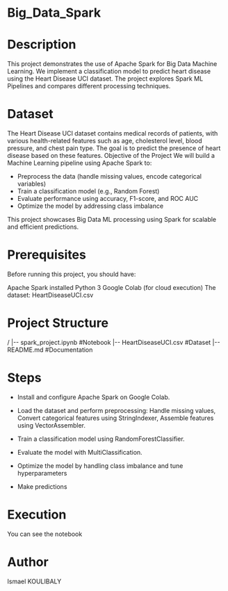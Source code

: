 # Big_Data_Spark

# Description 
This project demonstrates the use of Apache Spark for Big Data Machine Learning. We implement a classification model to predict heart disease using the Heart Disease UCI dataset. The project explores Spark ML Pipelines and compares different processing techniques.

# Dataset
The Heart Disease UCI dataset contains medical records of patients, with various health-related features such as age, cholesterol level, blood pressure, and chest pain type. The goal is to predict the presence of heart disease based on these features.
Objective of the Project
We will build a Machine Learning pipeline using Apache Spark to:
- Preprocess the data (handle missing values, encode categorical variables)
- Train a classification model (e.g., Random Forest)
- Evaluate performance using accuracy, F1-score, and ROC AUC
- Optimize the model by addressing class imbalance

This project showcases Big Data ML processing using Spark for scalable and efficient predictions. 

# Prerequisites
Before running this project,  you should have:

Apache Spark installed
Python 3
Google Colab (for cloud execution)
The dataset: HeartDiseaseUCI.csv

# Project Structure
/
|-- spark_project.ipynb  #Notebook
|-- HeartDiseaseUCI.csv  #Dataset
|-- README.md  #Documentation

# Steps 
- Install and configure Apache Spark on Google Colab.

- Load the dataset and perform preprocessing: Handle missing values, Convert categorical features using StringIndexer, Assemble features using VectorAssembler.

- Train a classification model using RandomForestClassifier.

- Evaluate the model with MultiClassification.

- Optimize the model by handling class imbalance and tune hyperparameters
  
- Make predictions

# Execution
You can see the notebook

# Author
Ismael KOULIBALY











